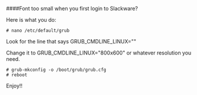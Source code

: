 ####Font too small when you first login to Slackware? 

Here is what you do:

    # nano /etc/default/grub
  
Look for the line that says GRUB_CMDLINE_LINUX=""

Change it to GRUB_CMDLINE_LINUX="800x600" or whatever resolution you need.

    # grub-mkconfig -o /boot/grub/grub.cfg
    # reboot

Enjoy!!
